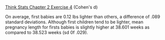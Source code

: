 [Think Stats Chapter 2 Exercise 4](http://greenteapress.com/thinkstats2/html/thinkstats2003.html#toc24) (Cohen's d)

On average, first babies are 0.12 lbs lighter than others, a difference of .089 standard deviations. Although first children tend to be lighter, mean pregnancy length for firsts babies is slightly higher at 38.601 weeks as compared to 38.523 weeks (sd 0f .029). 
